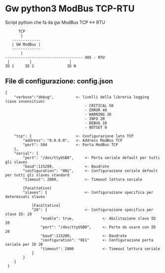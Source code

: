 # Gw python3 ModBus TCP-RTU
Script python che fa da gw ModBus TCP &lt;-> RTU

          TCP
           |
       -------------
       | GW ModBus |
       -------------
           |
    ----------------------------------- 485 - RTU
     |         |                 |
    ID 1     ID 2               ID N
   
   
  
## File di configurazione: config.json

    {
        "verbose":"debug",          <- livelli della libreria logging (case insensitive)
                                        - CRITICAL 50
                                        - ERROR 40
                                        - WARNING 30
                                        - INFO 20
                                        - DEBUG 10
                                        - NOTSET 0
    
        "tcp": {                    <- Configurazione lato TCP
            "address": "0.0.0.0",   <- Address ModBus TCP
            "port": 504             <- Porta ModBus TCP
        },
        "serial": {
            "port": "/dev/ttyUSB0",     <- Porta seriale default per tutti gli slaves
            "baud":115200,              <- Baudrate
            "configuration": "8N1",     <- Configurazione seriale default per tutti gli slaves standard
            "timeout": 2000,            <- Timeout lettura seriale
            
            [Facoltativo]
            "slaves": {                 <- Configurazione specifica per determinati slaves
    
                [Facoltativo]
                "20": {                 <- Configurazione specifica per slave ID: 20
                    "enable": true,             <- Abilitazione slave ID 20
                    "port": "/dev/ttyUSB0",     <- Porta da usare con ID 20
                    "baud":115200,              <- Baudrate
                    "configuration": "8E1"      <- Configurazione porta seriale per ID 20
                    "timeout": 2000             <- Timeout lettura seriale
                }
            }
        }
     }
